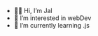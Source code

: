 - 🐱‍👤 Hi, I’m Jal
- 👀 I’m interested in webDev
- 🌱 I’m currently learning .js
  

<!---
jallpatell/jallpatell is a ✨ special ✨ repository because its `README.md` (this file) appears on your GitHub profile.
You can click the Preview link to take a look at your changes.
--->
